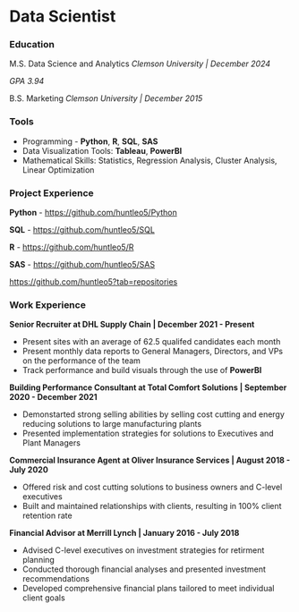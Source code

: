 # Data Scientist

### Education
M.S. Data Science and Analytics
*Clemson University | December 2024*

*GPA 3.94*

B.S. Marketing
*Clemson University | December 2015*

### Tools
* Programming - **Python**, **R**, **SQL**, **SAS**
* Data Visualization Tools: **Tableau**, **PowerBI**
* Mathematical Skills: Statistics, Regression Analysis, Cluster Analysis, Linear Optimization

### Project Experience
**Python** - https://github.com/huntleo5/Python

**SQL** - https://github.com/huntleo5/SQL

**R** - https://github.com/huntleo5/R

**SAS** - https://github.com/huntleo5/SAS

https://github.com/huntleo5?tab=repositories

### Work Experience                                                                           
**Senior Recruiter at DHL Supply Chain                   |                    December 2021 - Present**
* Present sites with an average of 62.5 qualifed candidates each month
* Present monthly data reports to General Managers, Directors, and VPs on the performance of the team
* Track performance and build visuals through the use of **PowerBI**

**Building Performance Consultant at Total Comfort Solutions        |         September 2020 - December 2021**
* Demonstarted strong selling abilities by selling cost cutting and energy reducing solutions to large manufacturing plants
* Presented implementation strategies for solutions to Executives and Plant Managers

**Commercial Insurance Agent at Oliver Insurance Services        |            August 2018 - July 2020**
* Offered risk and cost cutting solutions to business owners and C-level executives
* Built and maintained relationships with clients, resulting in 100% client retention rate

**Financial Advisor at Merrill Lynch                    |                     January 2016 - July 2018**
* Advised C-level executives on investment strategies for retirment planning
* Conducted thorough financial analyses and presented investment recommendations
* Developed comprehensive financial plans tailored to meet individual client goals


